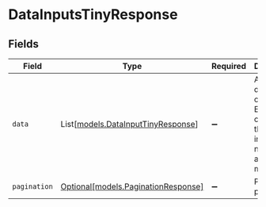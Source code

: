 # DataInputsTinyResponse


## Fields

| Field                                                                                               | Type                                                                                                | Required                                                                                            | Description                                                                                         |
| --------------------------------------------------------------------------------------------------- | --------------------------------------------------------------------------------------------------- | --------------------------------------------------------------------------------------------------- | --------------------------------------------------------------------------------------------------- |
| `data`                                                                                              | List[[models.DataInputTinyResponse](../models/datainputtinyresponse.md)]                            | :heavy_minus_sign:                                                                                  | An array of data input objects. Each object contains the data input's name, ID, and other metadata. |
| `pagination`                                                                                        | [Optional[models.PaginationResponse]](../models/paginationresponse.md)                              | :heavy_minus_sign:                                                                                  | Pagination parameters.                                                                              |